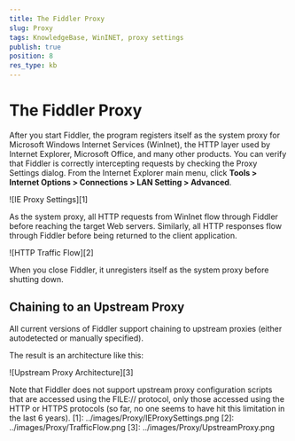 ```yaml
---
title: The Fiddler Proxy
slug: Proxy
tags: KnowledgeBase, WinINET, proxy settings
publish: true
position: 8
res_type: kb
---
```


The Fiddler Proxy
=================

After you start Fiddler, the program registers itself as the system proxy for Microsoft Windows Internet Services (WinInet), the HTTP layer used by Internet Explorer, Microsoft Office, and many other products. You can verify that Fiddler is correctly intercepting requests by checking the Proxy Settings dialog. From the Internet Explorer main menu, click **Tools > Internet Options > Connections > LAN Setting > Advanced**.

![IE Proxy Settings][1]

As the system proxy, all HTTP requests from WinInet flow through Fiddler before reaching the target Web servers. Similarly, all HTTP responses flow through Fiddler before being returned to the client application.

![HTTP Traffic Flow][2]

When you close Fiddler, it unregisters itself as the system proxy before shutting down.

Chaining to an Upstream Proxy
-----------------------------

All current versions of Fiddler support chaining to upstream proxies (either autodetected or manually specified).

The result is an architecture like this: 

 ![Upstream Proxy Architecture][3]

Note that Fiddler does not support upstream proxy configuration scripts that are accessed using the FILE:// protocol, only those accessed using the HTTP or HTTPS protocols (so far, no one seems to have hit this limitation in the last 6 years).
[1]: ../images/Proxy/IEProxySettings.png
[2]: ../images/Proxy/TrafficFlow.png
[3]: ../images/Proxy/UpstreamProxy.png
